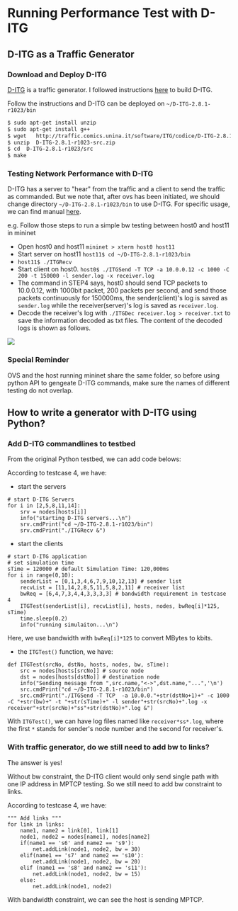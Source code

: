 # Running Performance Test with D-ITG

## D-ITG as a Traffic Generator
### Download and Deploy D-ITG
[D-ITG](http://traffic.comics.unina.it/software/ITG/documentation.php) is a traffic generator. I followed instructions [here](http://sdnopenflow.blogspot.com/2015/05/using-of-d-itg-traffic-generator-in.html) to build D-ITG.

Follow the instructions and D-ITG can be deployed on ```~/D-ITG-2.8.1-r1023/bin```
```sh
$ sudo apt-get install unzip
$ sudo apt-get install g++
$ wget   http://traffic.comics.unina.it/software/ITG/codice/D-ITG-2.8.1-r1023-src.zip
$ unzip  D-ITG-2.8.1-r1023-src.zip
$ cd  D-ITG-2.8.1-r1023/src
$ make
```

### Testing Network Performance with D-ITG
D-ITG has a server to "hear" from the traffic and a client to send the traffic as commanded.
But we note that, after ovs has been initiated, we should change directory ```~/D-ITG-2.8.1-r1023/bin``` to use D-ITG.
For specific usage, we can find manual [here](http://traffic.comics.unina.it/software/ITG/manual/).

e.g.
Follow those steps to run a simple bw testing between host0 and host11 in mininet
* Open host0 and host11 ```mininet > xterm host0 host11```
* Start server on host11 ```host11$ cd ~/D-ITG-2.8.1-r1023/bin```
* ```host11$ ./ITGRecv```
* Start client on host0. ```host0$ ./ITGSend -T TCP -a 10.0.0.12 -c 1000 -C 200 -t 150000 -l sender.log -x receiver.log```
* The command in STEP4 says, host0 should send TCP packets to 10.0.0.12, with 1000bit packet, 200 packets per second, and send those packets continuously for 150000ms, the sender(client)'s log is saved as ```sender.log``` while the receiver(server)'s log is saved as ```receiver.log```.
* Decode the receiver's log with ```./ITGDec receiver.log > receiver.txt``` to save the information decoded as txt files.
The content of the decoded logs is shown as follows.

![](https://github.com/rockwellcollins/FDMTestBed/blob/rockwellcollins-patch-3/testcase4/raw/logfile.png?raw=true)

### Special Reminder
OVS and the host running mininet share the same folder, so before using python API to gengeate D-ITG commands, make sure the names of different testing do not overlap.

## How to write a generator with D-ITG using Python?
### Add D-ITG commandlines to testbed
From the original Python testbed, we can add code belows:

According to testcase 4, we have:

* start the servers 
```
# start D-ITG Servers
for i in [2,5,8,11,14]:
    srv = nodes[hosts[i]]
    info("starting D-ITG servers...\n")
    srv.cmdPrint("cd ~/D-ITG-2.8.1-r1023/bin")
    srv.cmdPrint("./ITGRecv &")
```
* start the clients
```    
# start D-ITG application
# set simulation time
sTime = 120000 # default Simulation Time: 120,000ms
for i in range(0,10):
    senderList = [0,1,3,4,6,7,9,10,12,13] # sender list
    recvList = [11,14,2,8,5,11,5,8,2,11] # receiver list
    bwReq = [6,4,7,3,4,4,3,3,3,3] # bandwidth requirement in testcase 4
    ITGTest(senderList[i], recvList[i], hosts, nodes, bwReq[i]*125, sTime)
    time.sleep(0.2)
    info("running simulaiton...\n")
 ```
Here, we use bandwidth with ```bwReq[i]*125``` to convert MBytes to kbits.

* the ```ITGTest()``` function, we have:
```
def ITGTest(srcNo, dstNo, hosts, nodes, bw, sTime):
    src = nodes[hosts[srcNo]] # source node
    dst = nodes[hosts[dstNo]] # destination node
    info("Sending message from ",src.name,"<->",dst.name,"...",'\n')
    src.cmdPrint("cd ~/D-ITG-2.8.1-r1023/bin")
    src.cmdPrint("./ITGSend -T TCP  -a 10.0.0."+str(dstNo+1)+" -c 1000 -C "+str(bw)+" -t "+str(sTime)+" -l sender"+str(srcNo)+".log -x receiver"+str(srcNo)+"ss"+str(dstNo)+".log &")
```
With ```ITGTest()```, we can have log files named like ```receiver*ss*.log```, where the first ```*``` stands for sender's node number and the second for receiver's.

### With traffic generator, do we still need to add bw to links?
The answer is yes!

Without bw constraint, the D-ITG client would only send single path with one IP address in MPTCP testing. So we still need to add bw constraint to links.

According to testcase 4, we have:

```
""" Add links """
for link in links:
    name1, name2 = link[0], link[1]
    node1, node2 = nodes[name1], nodes[name2]
    if(name1 == 's6' and name2 == 's9'):
        net.addLink(node1, node2, bw = 30)
    elif(name1 == 's7' and name2 == 's10'):
        net.addLink(node1, node2, bw = 20)
    elif (name1 == 's8' and name2 == 's11'):
        net.addLink(node1, node2, bw = 15)
    else:
        net.addLink(node1, node2)
 ```

With bandwidth constraint, we can see the host is sending MPTCP.
